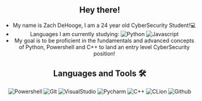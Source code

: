 <div align="center">
  
## Hey there!
- My name is Zach DeHooge, I am a 24 year old CyberSecurity Student!💻
- Languages I am currently studying: ![Python](http://img.shields.io/badge/-Python-8F00C2?style=flat-square&logo=python&logoColor=ffffff) ![Javascript](http://img.shields.io/badge/-Javascript-000000?style=flat-square&logo=javascript&logoColor=ffff00)
- My goal is to be proficient in the fundamentals and advanced concepts of Python, Powershell and C++ to land an entry level CyberSecurity position!


## Languages and Tools 🛠 
![Powershell](http://img.shields.io/badge/-PowerShell-000FFF?style=flat-square&logo=powershell&logoColor=ffffff)
![Git](https://img.shields.io/badge/-Git-%f4fc03?style=flat-square&logo=git&logoColor=%23ffffff)
![VisualStudio](https://img.shields.io/badge/-Visual_Studio-bd5436?style=flat-square&logo=visual-studio&logoColor=ffffff)
![Pycharm](https://img.shields.io/badge/-Pycharm-8403fc?style=flat-square&logo=pycharm&logoColor=ffffff)
![C++](http://img.shields.io/badge/-C++-c20000?style=flat-square&logo=cplusplus&logoColor=ffffff)
![CLion](https://img.shields.io/badge/-CLion-00A452?style=flat-square&logo=clion&logoColor=ffffff)
![Github](https://img.shields.io/badge/-Github-000000?style=flat-square&logo=github&logoColor=%23ffffff)

<!--
## Socials
  ![TryHackMe](http://img.shields.io/badge/-TryHackMe-c20000?style=flat-square&logo=tryhackme&logoColor=ffffff) https://tryhackme.com/p/Zach.DeHooge
  
Syntax for making an icon on a ReadME goes as follows

![(Name of language)](http://img.shields.io/badge/-(name of language)-(background color)?style=flat-square&logo=(look on simple icons .org for a hex key)&logoColor=ffffff)
-->
